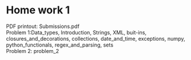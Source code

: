 # Home work 1
PDF printout: Submissions.pdf  
Problem 1:Data_types, Introduction, Strings, XML, buit-ins, closures_and_decorations, collections, date_and_time, exceptions, numpy, python_functionals, regex_and_parsing, sets  
Problem 2: problem_2  
